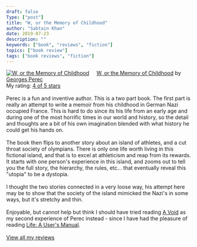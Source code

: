 ```yaml
---
draft: false
Type: ["post"]
title: "W, or the Memory of Childhood"
author: "Sabtain Khan"
date: 2019-07-23
description: ""
keywords: ["book", "reviews", "fiction"]
topics: ["book review"]
tags: ["book reviews", "fiction"]
---
```



<a href="https://www.goodreads.com/book/show/28296.W_or_the_Memory_of_Childhood" style="float: left; padding-right: 20px"><img border="0" alt="W, or the Memory of Childhood" src="https://i.gr-assets.com/images/S/compressed.photo.goodreads.com/books/1386920252l/28296._SX98_.jpg" /></a><a href="https://www.goodreads.com/book/show/28296.W_or_the_Memory_of_Childhood">W, or the Memory of Childhood</a> by <a href="https://www.goodreads.com/author/show/15923.Georges_Perec">Georges Perec</a><br/>
My rating: <a href="https://www.goodreads.com/review/show/2903727181">4 of 5 stars</a><br /><br />
Perec is a fun and inventive author. This is a two part book. The first part is really an attempt to write a memoir from his childhood in German Nazi occupied France. This is hard to do since its his life from an early age and during one of the most horrific times in our world and history, so the detail and thoughts are a bit of his own imagination blended with what history he could get his hands on.<br /><br />The book then flips to another story about an island of athletes, and a cut throat society of olympians. There is only one life worth living in this fictional island, and that is to excel at athleticism and reap from its rewards. It starts with one person's experience in this island, and zooms out to tell you the full story, the hierarchy, the rules, etc... that eventually reveal this "utopia" to be a dystopia. <br /><br />I thought the two stories connected in a very loose way, his attempt here may be to show that the society of the island mimicked the Nazi's in some ways, but it's stretchy and thin. <br /><br />Enjoyable, but cannot help but think I should have tried reading <a href="https://www.goodreads.com/book/show/28294.A_Void" title="A Void by Georges Perec" rel="nofollow">A Void</a> as my second experience of Perec instead - since I have had the pleasure of reading <a href="https://www.goodreads.com/book/show/28293.Life_A_User_s_Manual" title="Life A User's Manual by Georges Perec" rel="nofollow">Life: A User's Manual</a>.
<br/><br/>
<a href="https://www.goodreads.com/review/list/19015356-sabtain-khan">View all my reviews</a>


